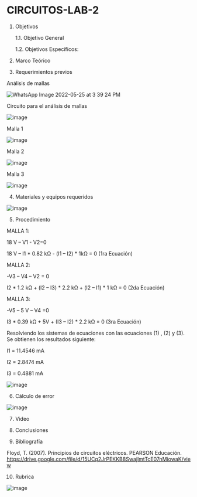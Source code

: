 # CIRCUITOS-LAB-2

1. Objetivos 

   1.1. Objetivo General 

   1.2. Objetivos Específicos:

2. Marco Teórico

3. Requerimientos previos

Análisis de mallas

![WhatsApp Image 2022-05-25 at 3 39 24 PM](https://user-images.githubusercontent.com/94011974/170363043-dac7e229-48d0-4467-8dd9-9bf04b88d455.jpeg)

Circuito para el análisis de mallas

![image](https://user-images.githubusercontent.com/94011974/170368099-dd353d06-50a3-46cf-a3a4-ba8d6ab130b0.png)

Malla 1

![image](https://user-images.githubusercontent.com/94011974/170368117-ae78efe6-f110-4c5d-be37-99ad8561f6d7.png)

Malla 2

![image](https://user-images.githubusercontent.com/94011974/170368148-bccfe9fd-6984-48f1-92f9-db1b6184a1cf.png)

Malla 3

![image](https://user-images.githubusercontent.com/94011974/170368161-37ccb8d9-b2af-4b7f-8202-a12b9393f76f.png)

4. Materiales y equipos requeridos

![image](https://user-images.githubusercontent.com/94011974/142951161-85a7ecea-bf4d-45bb-81eb-164e07b5fcc8.png)

5. Procedimiento

MALLA 1: 

18 V – V1 - V2=0 

18 V – I1 * 0.82 kΩ - (I1 – I2) * 1kΩ = 0  (1ra Ecuación)

MALLA 2:

-V3 – V4 – V2 = 0

I2 * 1.2 kΩ + (I2 – I3) * 2.2 kΩ + (I2 – I1) * 1 kΩ = 0  (2da Ecuación)

MALLA 3:

-V5 – 5 V – V4 =0

I3 * 0.39 kΩ + 5V + (I3 – I2) * 2.2 kΩ = 0  (3ra Ecuación)

Resolviendo los sistemas de ecuaciones con las ecuaciones (1) , (2) y (3). 
Se obtienen los resultados siguiente:
 
I1 = 11.4546 mA

I2 = 2.8474 mA

I3 = 0.4881 mA

![image](https://user-images.githubusercontent.com/93958596/142954116-4c4841c1-bf03-4ef8-80f5-dbb0307dfdfb.png)

6. Cálculo de error

![image](https://user-images.githubusercontent.com/94011974/170057592-12d7c136-22cd-4cac-9532-0e92eb81f1b9.png)

7.  Video

8. Conclusiones

9. Bibliografía

Floyd, T. (2007). Principios de circuitos eléctricos. PEARSON Educación. https://drive.google.com/file/d/15UCq2JrPEKKB8SwajlmtTcE07nMiowaK/view

10. Rubrica

![image](https://user-images.githubusercontent.com/94011974/169427061-265123c2-f557-4b9a-9ef6-5a545e89aff2.png)
